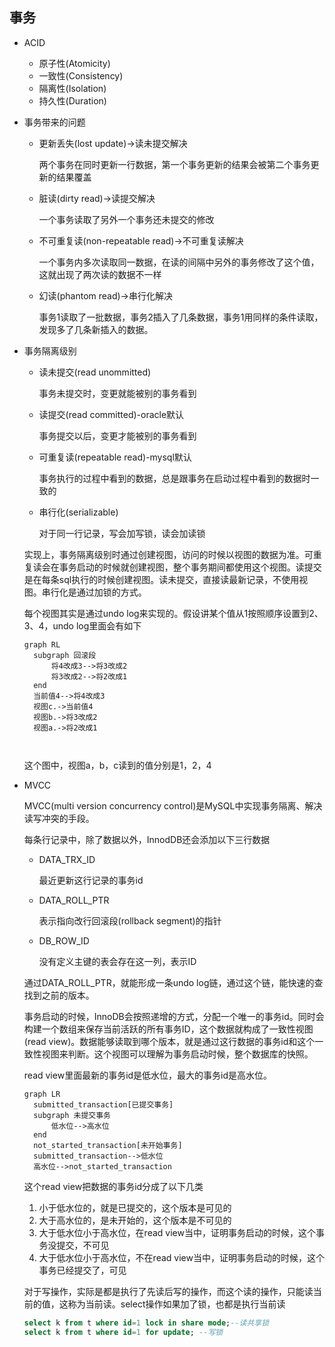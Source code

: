 ## 事务

+ ACID

  + 原子性(Atomicity)
  + 一致性(Consistency)
  + 隔离性(Isolation)
  + 持久性(Duration)

+ 事务带来的问题

  + 更新丢失(lost update)->读未提交解决

    两个事务在同时更新一行数据，第一个事务更新的结果会被第二个事务更新的结果覆盖

  + 脏读(dirty read)->读提交解决

    一个事务读取了另外一个事务还未提交的修改

  + 不可重复读(non-repeatable read)->不可重复读解决

    一个事务内多次读取同一数据，在读的间隔中另外的事务修改了这个值，这就出现了两次读的数据不一样

  + 幻读(phantom read)->串行化解决

    事务1读取了一批数据，事务2插入了几条数据，事务1用同样的条件读取，发现多了几条新插入的数据。

+ 事务隔离级别

  + 读未提交(read unommitted)

    事务未提交时，变更就能被别的事务看到

  + 读提交(read committed)-oracle默认

    事务提交以后，变更才能被别的事务看到

  + 可重复读(repeatable read)-mysql默认

    事务执行的过程中看到的数据，总是跟事务在启动过程中看到的数据时一致的

  + 串行化(serializable)

    对于同一行记录，写会加写锁，读会加读锁

  实现上，事务隔离级别时通过创建视图，访问的时候以视图的数据为准。可重复读会在事务启动的时候就创建视图，整个事务期间都使用这个视图。读提交是在每条sql执行的时候创建视图。读未提交，直接读最新记录，不使用视图。串行化是通过加锁的方式。

  每个视图其实是通过undo log来实现的。假设讲某个值从1按照顺序设置到2、3、4，undo log里面会有如下

  ```mermaid
  graph RL
  	subgraph 回滚段
  		将4改成3-->将3改成2
  		将3改成2-->将2改成1
  	end
  	当前值4-->将4改成3
  	视图c.->当前值4
  	视图b.->将3改成2
  	视图a.->将2改成1
  	
  	
  ```

  这个图中，视图a，b，c读到的值分别是1，2，4

+ MVCC

  MVCC(multi version concurrency control)是MySQL中实现事务隔离、解决读写冲突的手段。

  每条行记录中，除了数据以外，InnodDB还会添加以下三行数据

  + DATA_TRX_ID

    最近更新这行记录的事务id

  + DATA_ROLL_PTR

    表示指向改行回滚段(rollback segment)的指针

  + DB_ROW_ID

    没有定义主键的表会存在这一列，表示ID

  通过DATA_ROLL_PTR，就能形成一条undo log链，通过这个链，能快速的查找到之前的版本。

  事务启动的时候，InnoDB会按照递增的方式，分配一个唯一的事务id。同时会构建一个数组来保存当前活跃的所有事务ID，这个数据就构成了一致性视图(read view)。数据能够读取到哪个版本，就是通过这行数据的事务id和这个一致性视图来判断。这个视图可以理解为事务启动时候，整个数据库的快照。

  read view里面最新的事务id是低水位，最大的事务id是高水位。

  ```mermaid
  graph LR
  	submitted_transaction[已提交事务]
  	subgraph 未提交事务
  		低水位-->高水位
  	end
  	not_started_transaction[未开始事务]
  	submitted_transaction-->低水位
  	高水位-->not_started_transaction
  ```

  这个read view把数据的事务id分成了以下几类

  1. 小于低水位的，就是已提交的，这个版本是可见的
  2. 大于高水位的，是未开始的，这个版本是不可见的
  3. 大于低水位小于高水位，在read view当中，证明事务启动的时候，这个事务没提交，不可见
  4. 大于低水位小于高水位，不在read view当中，证明事务启动的时候，这个事务已经提交了，可见

  对于写操作，实际是都是执行了先读后写的操作，而这个读的操作，只能读当前的值，这称为当前读。select操作如果加了锁，也都是执行当前读

  ```sql
  select k from t where id=1 lock in share mode;--读共享锁
  select k from t where id=1 for update; --写锁
  ```

  

  